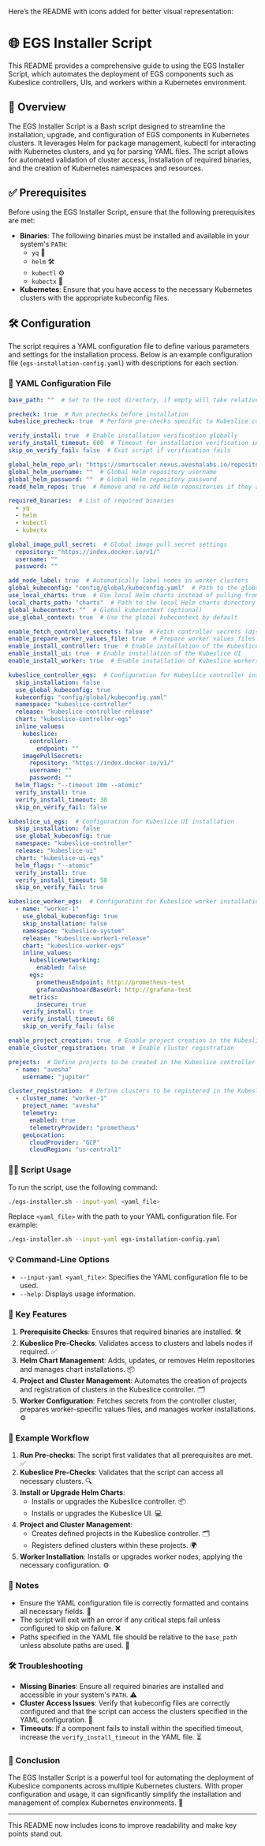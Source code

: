 Here’s the README with icons added for better visual representation:

# 🌐 EGS Installer Script

This README provides a comprehensive guide to using the EGS Installer Script, which automates the deployment of EGS components such as Kubeslice controllers, UIs, and workers within a Kubernetes environment.

## 🚀 Overview

The EGS Installer Script is a Bash script designed to streamline the installation, upgrade, and configuration of EGS components in Kubernetes clusters. It leverages Helm for package management, kubectl for interacting with Kubernetes clusters, and yq for parsing YAML files. The script allows for automated validation of cluster access, installation of required binaries, and the creation of Kubernetes namespaces and resources.

## ✅ Prerequisites

Before using the EGS Installer Script, ensure that the following prerequisites are met:

- **Binaries**: The following binaries must be installed and available in your system's `PATH`:
  - `yq` 📄
  - `helm` 🛠️
  - `kubectl` ⚙️
  - `kubectx` 🔀
- **Kubernetes**: Ensure that you have access to the necessary Kubernetes clusters with the appropriate kubeconfig files.

## 🛠️ Configuration

The script requires a YAML configuration file to define various parameters and settings for the installation process. Below is an example configuration file (`egs-installation-config.yaml`) with descriptions for each section.

### 📝 YAML Configuration File

```yaml
base_path: ""  # Set to the root directory, if empty will take relative path to script

precheck: true  # Run prechecks before installation
kubeslice_precheck: true  # Perform pre-checks specific to Kubeslice components

verify_install: true  # Enable installation verification globally
verify_install_timeout: 600  # Timeout for installation verification in seconds
skip_on_verify_fail: false  # Exit script if verification fails

global_helm_repo_url: "https://smartscaler.nexus.aveshalabs.io/repository/kubeslice-egs-helm-ent-prod"  # Global Helm repository URL
global_helm_username: ""  # Global Helm repository username
global_helm_password: ""  # Global Helm repository password
readd_helm_repos: true  # Remove and re-add Helm repositories if they already exist

required_binaries:  # List of required binaries
  - yq
  - helm
  - kubectl
  - kubectx

global_image_pull_secret:  # Global image pull secret settings
  repository: "https://index.docker.io/v1/"
  username: ""
  password: ""

add_node_label: true  # Automatically label nodes in worker clusters
global_kubeconfig: "config/global/kubeconfig.yaml"  # Path to the global kubeconfig file
use_local_charts: true  # Use local Helm charts instead of pulling from a repository
local_charts_path: "charts"  # Path to the local Helm charts directory
global_kubecontext: ""  # Global kubecontext (optional)
use_global_context: true  # Use the global kubecontext by default

enable_fetch_controller_secrets: false  # Fetch controller secrets (disabled by default)
enable_prepare_worker_values_file: true  # Prepare worker values files
enable_install_controller: true  # Enable installation of the Kubeslice controller
enable_install_ui: true  # Enable installation of the Kubeslice UI
enable_install_worker: true  # Enable installation of Kubeslice workers

kubeslice_controller_egs:  # Configuration for Kubeslice controller installation
  skip_installation: false
  use_global_kubeconfig: true
  kubeconfig: "config/global/kubeconfig.yaml"
  namespace: "kubeslice-controller"
  release: "kubeslice-controller-release"
  chart: "kubeslice-controller-egs"
  inline_values:
    kubeslice:
      controller:
        endpoint: ""
    imagePullSecrets:
      repository: "https://index.docker.io/v1/"
      username: ""
      password: ""
  helm_flags: "--timeout 10m --atomic"
  verify_install: true
  verify_install_timeout: 30
  skip_on_verify_fail: false

kubeslice_ui_egs:  # Configuration for Kubeslice UI installation
  skip_installation: false
  use_global_kubeconfig: true
  namespace: "kubeslice-controller"
  release: "kubeslice-ui"
  chart: "kubeslice-ui-egs"
  helm_flags: "--atomic"
  verify_install: true
  verify_install_timeout: 50
  skip_on_verify_fail: true

kubeslice_worker_egs:  # Configuration for Kubeslice worker installations
  - name: "worker-1"
    use_global_kubeconfig: true
    skip_installation: false
    namespace: "kubeslice-system"
    release: "kubeslice-worker1-release"
    chart: "kubeslice-worker-egs"
    inline_values:
      kubesliceNetworking:
        enabled: false
      egs:
        prometheusEndpoint: http://prometheus-test
        grafanaDashboardBaseUrl: http://grafana-test
      metrics:
        insecure: true
    verify_install: true
    verify_install_timeout: 60
    skip_on_verify_fail: false

enable_project_creation: true  # Enable project creation in the Kubeslice controller
enable_cluster_registration: true  # Enable cluster registration

projects:  # Define projects to be created in the Kubeslice controller
  - name: "avesha"
    username: "jupiter"

cluster_registration:  # Define clusters to be registered in the Kubeslice controller
  - cluster_name: "worker-1"
    project_name: "avesha"
    telemetry:
      enabled: true
      telemetryProvider: "prometheus"
    geoLocation:
      cloudProvider: "GCP"
      cloudRegion: "us-central1"
```

### 🧑‍💻 Script Usage

To run the script, use the following command:

```bash
./egs-installer.sh --input-yaml <yaml_file>
```

Replace `<yaml_file>` with the path to your YAML configuration file. For example:

```bash
./egs-installer.sh --input-yaml egs-installation-config.yaml
```

### 💡 Command-Line Options

- `--input-yaml <yaml_file>`: Specifies the YAML configuration file to be used.
- `--help`: Displays usage information.

### 🔑 Key Features

1. **Prerequisite Checks**: Ensures that required binaries are installed. 🛠️
2. **Kubeslice Pre-Checks**: Validates access to clusters and labels nodes if required. ✅
3. **Helm Chart Management**: Adds, updates, or removes Helm repositories and manages chart installations. 📦
4. **Project and Cluster Management**: Automates the creation of projects and registration of clusters in the Kubeslice controller. 🗂️
5. **Worker Configuration**: Fetches secrets from the controller cluster, prepares worker-specific values files, and manages worker installations. ⚙️

### 📜 Example Workflow

1. **Run Pre-checks**: The script first validates that all prerequisites are met. ✅
2. **Kubeslice Pre-Checks**: Validates that the script can access all necessary clusters. 🔍
3. **Install or Upgrade Helm Charts**:
   - Installs or upgrades the Kubeslice controller. 📦
   - Installs or upgrades the Kubeslice UI. 💻
4. **Project and Cluster Management**:
   - Creates defined projects in the Kubeslice controller. 🗂️
   - Registers defined clusters within these projects. 🌍
5. **Worker Installation**: Installs or upgrades worker nodes, applying the necessary configuration. ⚙️

### 📝 Notes

- Ensure the YAML configuration file is correctly formatted and contains all necessary fields. 📄
- The script will exit with an error if any critical steps fail unless configured to skip on failure. ❌
- Paths specified in the YAML file should be relative to the `base_path` unless absolute paths are used. 📁

### 🛠️ Troubleshooting

- **Missing Binaries**: Ensure all required binaries are installed and accessible in your system's `PATH`. ⚠️
- **Cluster Access Issues**: Verify that kubeconfig files are correctly configured and that the script can access the clusters specified in the YAML configuration. 🔧
- **Timeouts**: If a component fails to install within the specified timeout, increase the `verify_install_timeout` in the YAML file. ⏳

### 📌 Conclusion

The EGS Installer Script is a powerful tool for automating the deployment of Kubeslice components across multiple Kubernetes clusters. With proper configuration and usage, it can significantly simplify the installation and management of complex Kubernetes environments. 🌟

---

This README now includes icons to improve readability and make key points stand out.
